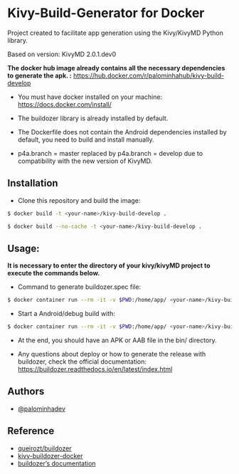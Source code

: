 # Kivy-Build-Generator for Docker

Project created to facilitate app generation using the Kivy/KivyMD Python library.

Based on version: KivyMD 2.0.1.dev0

**The docker hub image already contains all the necessary dependencies to generate the apk. :** https://hub.docker.com/r/palominhahub/kivy-build-develop

* You must have docker installed on your machine: https://docs.docker.com/install/

* The buildozer library is already installed by default.

* The Dockerfile does not contain the Android dependencies installed by default, you need to build and install manually.

* p4a.branch = master replaced by p4a.branch = develop due to compatibility with the new version of KivyMD.

## Installation

* Clone this repository and build the image:
```bash
$ docker build -t <your-name>/kivy-build-develop .
```
```bash
$ docker build --no-cache -t <your-name>/kivy-build-develop .
```
## Usage:

**It is necessary to enter the directory of your kivy/kivyMD project to execute the commands below.**

* Command to generate buildozer.spec file:
```bash
$ docker container run --rm -it -v $PWD:/home/app/ <your-name>/kivy-build-develop python3 -m buildozer init
```

* Start a Android/debug build with:
```bash
$ docker container run --rm -it -v $PWD:/home/app/ <your-name>/kivy-build-develop python3 -m buildozer -v android debug
```

* At the end, you should have an APK or AAB file in the bin/ directory.

* Any questions about deploy or how to generate the release with buildozer, check the official documentation: https://buildozer.readthedocs.io/en/latest/index.html
## Authors

- [@palominhadev](https://github.com/palominhadev)


## Reference

 - [queirozt/buildozer](https://hub.docker.com/r/queirozt/buildozer)
 - [kivy-buildozer-docker](https://github.com/jedie/kivy-buildozer-docker/blob/master/Dockerfile)
- [buildozer’s documentation](https://buildozer.readthedocs.io/en/latest/)